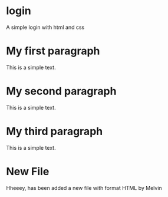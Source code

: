 # login
A simple login with html and css

# My first paragraph
This is a simple text.

# My second paragraph
This is a simple text.

# My third paragraph
This is a simple text.

# New File
Hheeey, has been added a new file with format HTML by Melvin